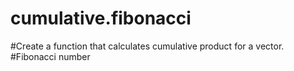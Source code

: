 # cumulative.fibonacci
#Create a function that calculates cumulative product for a vector.
#Fibonacci number
